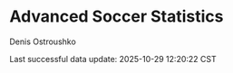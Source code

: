 # Advanced Soccer Statistics
Denis Ostroushko

<!-- gfm -->

Last successful data update: 2025-10-29 12:20:22 CST
